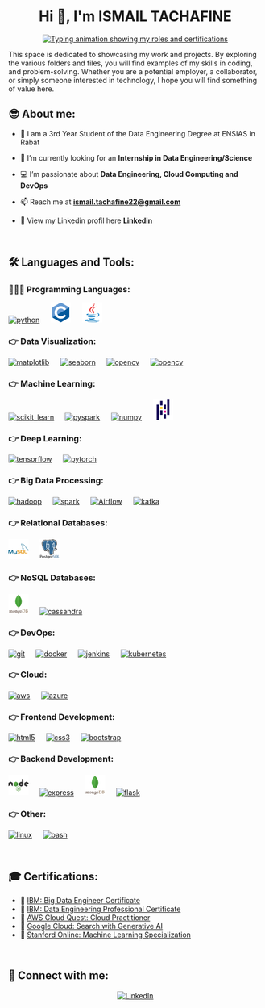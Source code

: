 
<h1 align="center">Hi 👋, I'm ISMAIL TACHAFINE</h1>

<p align="center">
  <a href="https://github.com/DenverCoder1/readme-typing-svg">
    <img src="https://readme-typing-svg.herokuapp.com?lines=⚙️+Data+Engineering+Student+⚙️;📊+Data+Science+Student+📊;&center=true&width=500&height=50" alt="Typing animation showing my roles and certifications">
  </a>
</p>
<p>This space is dedicated to showcasing my work and projects. By exploring the various folders and files, you will find examples of my skills in coding, and problem-solving. Whether you are a potential employer, a collaborator, or simply someone interested in technology, I hope you will find something of value here.</p>

## 😎 About me:

- 🏫 I am a 3rd Year Student of the Data Engineering Degree at ENSIAS in Rabat

- 🔭 I’m currently looking for an **Internship in Data Engineering/Science** 

- 💻 I’m passionate about **Data Engineering, Cloud Computing and DevOps** 

- 📫 Reach me at **ismail.tachafine22@gmail.com**

- 📄 View my Linkedin profil here **[Linkedin ](https://www.linkedin.com/in/ismail-tachafine-687439235/)**

<br>

## 🛠️ Languages and Tools:

### 👨🏻‍💻 Programming Languages:
<a href="https://www.python.org" target="_blank" rel="noreferrer"><img src="https://icon.icepanel.io/Technology/svg/Python.svg" alt="python" width="40" height="40"/></a>
&emsp;
<a href="https://www.cprogramming.com/" target="_blank" rel="noreferrer"><img src="https://raw.githubusercontent.com/devicons/devicon/master/icons/c/c-original.svg" alt="c" width="40" height="40"/></a>
&emsp;
<a href="https://www.java.com" target="_blank" rel="noreferrer"><img src="https://raw.githubusercontent.com/devicons/devicon/master/icons/java/java-original.svg" alt="java" width="40" height="40"/></a>

### 👉 Data Visualization:
<a href="https://matplotlib.org/" target="_blank" rel="noreferrer"><img src="https://icon.icepanel.io/Technology/svg/Matplotlib.svg" alt="matplotlib" width="40" height="40"/></a>
&emsp;
<a href="https://seaborn.pydata.org/" target="_blank" rel="noreferrer"><img src="https://seaborn.pydata.org/_images/logo-mark-lightbg.svg" alt="seaborn" width="40" height="40"/></a>
&emsp;
<a href="https://powerbi.microsoft.com/" target="_blank" rel="noreferrer"><img src="https://github.com/microsoft/PowerBI-Icons/blob/main/SVG/Power-BI.svg" alt="opencv" width="40" height="40"/></a>
&emsp;
<a href="https://opencv.org/" target="_blank" rel="noreferrer"><img src="https://www.vectorlogo.zone/logos/opencv/opencv-icon.svg" alt="opencv" width="40" height="40"/></a>

### 👉 Machine Learning:
<a href="https://scikit-learn.org/" target="_blank" rel="noreferrer"><img src="https://upload.wikimedia.org/wikipedia/commons/0/05/Scikit_learn_logo_small.svg" alt="scikit_learn" width="40" height="40"/></a>
&emsp;
<a href="https://spark.apache.org/docs/latest/api/python/index.html" target="_blank" rel="noreferrer"><img src="https://cdn.worldvectorlogo.com/logos/apache-spark-5.svg" alt="pyspark" width="40" height="40"/></a>
&emsp;
<a href="https://numpy.org" target="_blank" rel="noreferrer"><img src="https://icon.icepanel.io/Technology/svg/NumPy.svg" alt="numpy" width="40" height="40"/></a>
&emsp;
<a href="https://pandas.pydata.org/" target="_blank" rel="noreferrer"><img src="https://raw.githubusercontent.com/devicons/devicon/2ae2a900d2f041da66e950e4d48052658d850630/icons/pandas/pandas-original.svg" alt="pandas" width="40" height="40"/></a>


### 👉 Deep Learning:
<a href="https://www.tensorflow.org" target="_blank" rel="noreferrer"><img src="https://www.vectorlogo.zone/logos/tensorflow/tensorflow-icon.svg" alt="tensorflow" width="40" height="40"/></a>
&emsp;
<a href="https://pytorch.org/" target="_blank" rel="noreferrer"><img src="https://www.vectorlogo.zone/logos/pytorch/pytorch-icon.svg" alt="pytorch" width="40" height="40"/></a>

### 👉 Big Data Processing:
<a href="https://hadoop.apache.org/" target="_blank" rel="noreferrer"><img src="https://www.vectorlogo.zone/logos/apache_hadoop/apache_hadoop-icon.svg" alt="hadoop" width="40" height="40"/></a>
&emsp;
<a href="https://spark.apache.org/" target="_blank" rel="noreferrer"><img src="https://cdn.worldvectorlogo.com/logos/apache-spark-5.svg" alt="spark" width="40" height="40"/></a>
&emsp;
<a href="https://airflow.apache.org/" target="_blank" rel="noreferrer"><img src="https://icon.icepanel.io/Technology/svg/Apache-Airflow.svg" alt="Airflow" width="40" height="40"></a>
&emsp;
<a href="https://kafka.apache.org/" target="_blank" rel="noreferrer"><img src="https://icon.icepanel.io/Technology/png-shadow-512/Apache-Kafka.png" alt="kafka" width="40" height="40"/></a>

### 👉 Relational Databases:
<a href="https://www.mysql.com/" target="_blank" rel="noreferrer"><img src="https://raw.githubusercontent.com/devicons/devicon/master/icons/mysql/mysql-original-wordmark.svg" alt="mysql" width="40" height="40"/></a>
&emsp;
<a href="https://www.postgresql.org" target="_blank" rel="noreferrer"><img src="https://raw.githubusercontent.com/devicons/devicon/master/icons/postgresql/postgresql-original-wordmark.svg" alt="postgresql" width="40" height="40"/></a>

### 👉 NoSQL Databases:
<a href="https://www.mongodb.com/" target="_blank" rel="noreferrer"><img src="https://raw.githubusercontent.com/devicons/devicon/master/icons/mongodb/mongodb-original-wordmark.svg" alt="mongodb" width="40" height="40"/></a>
&emsp;
<a href="https://cassandra.apache.org/" target="_blank" rel="noreferrer"><img src="https://www.vectorlogo.zone/logos/apache_cassandra/apache_cassandra-icon.svg" alt="cassandra" width="40" height="40"/></a>

### 👉 DevOps:
<a href="https://git-scm.com/" target="_blank" rel="noreferrer"><img src="https://www.vectorlogo.zone/logos/git-scm/git-scm-icon.svg" alt="git" width="40" height="40"/></a>
&emsp;
<a href="https://www.docker.com/" target="_blank" rel="noreferrer"><img src="https://www.vectorlogo.zone/logos/docker/docker-icon.svg" alt="docker" width="40" height="40"/></a>
&emsp;
<a href="https://www.jenkins.io" target="_blank" rel="noreferrer"><img src="https://icon.icepanel.io/Technology/svg/Jenkins.svg" alt="jenkins" width="40" height="40"/></a>
&emsp;
<a href="https://kubernetes.io" target="_blank" rel="noreferrer"><img src="https://www.vectorlogo.zone/logos/kubernetes/kubernetes-icon.svg" alt="kubernetes" width="40" height="40"/></a>

### 👉 Cloud:
<a href="https://aws.amazon.com" target="_blank" rel="noreferrer"><img src="https://icon.icepanel.io/Technology/png-shadow-512/AWS.png" alt="aws" width="40" height="40"/></a>
&emsp;
<a href="https://azure.microsoft.com/en-in/" target="_blank" rel="noreferrer"><img src="https://icon.icepanel.io/Technology/svg/Azure.svg" alt="azure" width="40" height="40"/></a>

### 👉 Frontend Development:
<a href="https://www.w3.org/html/" target="_blank" rel="noreferrer"><img src="https://www.vectorlogo.zone/logos/w3_html5/w3_html5-icon.svg" alt="html5" width="40" height="40"/></a>
&emsp;
<a href="https://www.w3.org/Style/CSS/" target="_blank" rel="noreferrer"><img src="https://www.vectorlogo.zone/logos/w3_css/w3_css-icon.svg" alt="css3" width="40" height="40"/></a>
&emsp;
<a href="https://getbootstrap.com" target="_blank" rel="noreferrer"><img src="https://icon.icepanel.io/Technology/svg/Bootstrap.svg" alt="bootstrap" width="40" height="40"/></a>

### 👉 Backend Development:
<a href="https://nodejs.org" target="_blank" rel="noreferrer"><img src="https://raw.githubusercontent.com/devicons/devicon/master/icons/nodejs/nodejs-original-wordmark.svg" alt="nodejs" width="40" height="40"/></a>
&emsp;
<a href="https://expressjs.com" target="_blank" rel="noreferrer"> <img src="https://icon.icepanel.io/Technology/png-shadow-512/Express.png" alt="express" width="40" height="40"/></a>
&emsp;
<a href="https://www.mongodb.com/" target="_blank" rel="noreferrer"><img src="https://raw.githubusercontent.com/devicons/devicon/master/icons/mongodb/mongodb-original-wordmark.svg" alt="mongodb" width="40" height="40"/></a>
&emsp;
<a href="https://flask.palletsprojects.com/" target="_blank" rel="noreferrer"><img src="https://icon.icepanel.io/Technology/png-shadow-512/Flask.png" alt="flask" width="40" height="40"/></a>

### 👉 Other:
<a href="https://www.linux.org/" target="_blank" rel="noreferrer"><img src="https://icon.icepanel.io/Technology/png-shadow-512/Linux.png" alt="linux" width="40" height="40"/></a>
&emsp;
<a href="https://www.gnu.org/software/bash/" target="_blank" rel="noreferrer"> <img src="https://icon.icepanel.io/Technology/png-shadow-512/Bash.png" alt="bash" width="40" height="40"/> </a>

<br>

## 🎓 Certifications:
- 💎 [IBM: Big Data Engineer Certificate](https://www.credly.com/badges/fc48a19c-7138-41fc-a574-50a3689212d4)
- 💎 [IBM: Data Engineering Professional Certificate](https://www.credly.com/badges/9dd4efab-869b-4563-a902-742b725df84e)
- 💎 [AWS Cloud Quest: Cloud Practitioner](https://www.credly.com/badges/dad4f794-fd16-4d8d-8333-f65b9b1ef800)
- 💎 [Google Cloud: Search with Generative AI](https://partner.cloudskillsboost.google/public_profiles/a9ebc9c9-e379-4983-b2d6-14bd4cdb9f4e/badges/8296600?utm_medium=social&utm_source=linkedin&utm_campaign=ql-social-share)
- 💎 [Stanford Online: Machine Learning Specialization](https://www.coursera.org/account/accomplishments/specialization/certificate/B4ZBF4PQ4P9B)


<br>

## 🤝 Connect with me:
<p align="center">
  <a href="https://www.linkedin.com/in/ismail-tachafine-687439235/" target="blank">
    <img align="center" alt="LinkedIn" height="30" src="https://raw.githubusercontent.com/rahuldkjain/github-profile-readme-generator/master/src/images/icons/Social/linked-in-alt.svg" width="40"/>
  </a>
</p>


